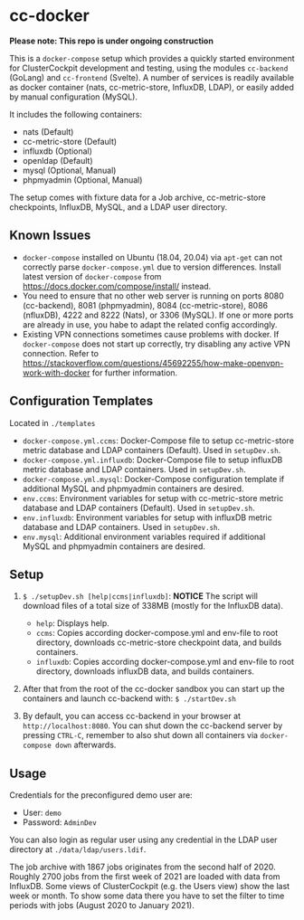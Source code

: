 # cc-docker

**Please note: This repo is under ongoing construction**

This is a `docker-compose` setup which provides a quickly started environment for ClusterCockpit development and testing, using the modules `cc-backend` (GoLang) and `cc-frontend` (Svelte). A number of services is readily available as docker container (nats, cc-metric-store, InfluxDB, LDAP), or easily added by manual configuration (MySQL).

It includes the following containers:
* nats (Default)
* cc-metric-store (Default)
* influxdb (Optional)
* openldap (Default)
* mysql (Optional, Manual)
* phpmyadmin (Optional, Manual)

The setup comes with fixture data for a Job archive, cc-metric-store checkpoints, InfluxDB, MySQL, and a LDAP user directory.

## Known Issues

* `docker-compose` installed on Ubuntu (18.04, 20.04) via `apt-get` can not correctly parse `docker-compose.yml` due to version differences. Install latest version of `docker-compose` from https://docs.docker.com/compose/install/ instead.
* You need to ensure that no other web server is running on ports 8080 (cc-backend), 8081 (phpmyadmin), 8084 (cc-metric-store), 8086 (nfluxDB), 4222 and 8222 (Nats), or 3306 (MySQL). If one or more ports are already in use, you habe to adapt the related config accordingly.
* Existing VPN connections sometimes cause problems with docker. If `docker-compose` does not start up correctly, try disabling any active VPN connection. Refer to https://stackoverflow.com/questions/45692255/how-make-openvpn-work-with-docker for further information.

## Configuration Templates

Located in `./templates`  
* `docker-compose.yml.ccms`: Docker-Compose file to setup cc-metric-store metric database and LDAP containers (Default). Used in `setupDev.sh`.
* `docker-compose.yml.influxdb`: Docker-Compose file to setup influxDB metric database and LDAP containers. Used in `setupDev.sh`.
* `docker-compose.yml.mysql`: Docker-Compose configuration template if additional MySQL and phpmyadmin containers are desired.
* `env.ccms`: Environment variables for setup with cc-metric-store metric database and LDAP containers (Default). Used in `setupDev.sh`.
* `env.influxdb`: Environment variables for setup with influxDB metric database and LDAP containers. Used in `setupDev.sh`.
* `env.mysql`: Additional environment variables required if additional MySQL and phpmyadmin containers are desired.

## Setup

1. `$ ./setupDev.sh [help|ccms|influxdb]`:  **NOTICE** The script will download files of a total size of 338MB (mostly for the InfluxDB data).  
    * `help`: Displays help.
    * `ccms`: Copies according docker-compose.yml and env-file to root directory, downloads cc-metric-store checkpoint data, and builds containers.
    * `influxdb`: Copies according docker-compose.yml and env-file to root directory, downloads influxDB data, and builds containers.

2. After that from the root of the cc-docker sandbox you can start up the containers and launch cc-backend with: `$ ./startDev.sh`

3. By default, you can access cc-backend in your browser at `http://localhost:8080`. You can shut down the cc-backend server by pressing `CTRL-C`, remember to also shut down all containers via `docker-compose down` afterwards.

## Usage

Credentials for the preconfigured demo user are:
* User: `demo`
* Password: `AdminDev`

You can also login as regular user using any credential in the LDAP user directory at `./data/ldap/users.ldif`.

The job archive with 1867 jobs originates from the second half of 2020.
Roughly 2700 jobs from the first week of 2021 are loaded with data from InfluxDB.
Some views of ClusterCockpit (e.g. the Users view) show the last week or month.
To show some data there you have to set the filter to time periods with jobs (August 2020 to January 2021).

